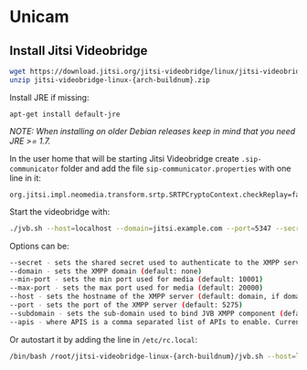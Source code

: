 # Unicam

## Install Jitsi Videobridge
```sh
wget https://download.jitsi.org/jitsi-videobridge/linux/jitsi-videobridge-linux-{arch-buildnum}.zip
unzip jitsi-videobridge-linux-{arch-buildnum}.zip
```

Install JRE if missing:
```
apt-get install default-jre
```

_NOTE: When installing on older Debian releases keep in mind that you need JRE >= 1.7._

In the user home that will be starting Jitsi Videobridge create `.sip-communicator` folder and add the file `sip-communicator.properties` with one line in it:
```
org.jitsi.impl.neomedia.transform.srtp.SRTPCryptoContext.checkReplay=false
```

Start the videobridge with:
```sh
./jvb.sh --host=localhost --domain=jitsi.example.com --port=5347 --secret=YOURSECRET1 &
```

Options can be:
```sh
--secret - sets the shared secret used to authenticate to the XMPP server
--domain - sets the XMPP domain (default: none)
--min-port - sets the min port used for media (default: 10001)
--max-port - sets the max port used for media (default: 20000)
--host - sets the hostname of the XMPP server (default: domain, if domain is set, \"localhost\" otherwise)
--port - sets the port of the XMPP server (default: 5275)
--subdomain - sets the sub-domain used to bind JVB XMPP component (default: jitsi-videobridge)
--apis - where APIS is a comma separated list of APIs to enable. Currently supported APIs are 'xmpp' and 'rest'. The default is 'xmpp'.
```
Or autostart it by adding the line in `/etc/rc.local`:
```sh
/bin/bash /root/jitsi-videobridge-linux-{arch-buildnum}/jvb.sh --host=localhost --domain=jitsi.example.com --port=5347 --secret=YOURSECRET1 </dev/null >> /var/log/jvb.log 2>&1
```
